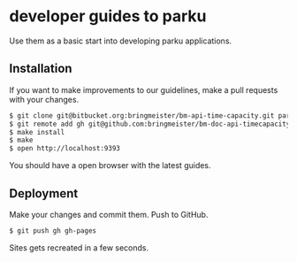 # developer guides to parku

Use them as a basic start into developing parku applications.

## Installation

If you want to make improvements to our guidelines, make a pull requests with your changes.

```sh
$ git clone git@bitbucket.org:bringmeister/bm-api-time-capacity.git parku-docs
$ git remote add gh git@github.com:bringmeister/bm-doc-api-timecapacity.git
$ make install
$ make
$ open http://localhost:9393
```

You should have a open browser with the latest guides.

## Deployment

Make your changes and commit them. Push to GitHub.

```sh
$ git push gh gh-pages
```

Sites gets recreated in a few seconds.